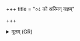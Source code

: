 +++
title = "०८ को अस्मिन् यज्ञम्"

+++
<details><summary>मूलम् (GR)</summary>

को अस्मिन् यज्ञम् अदधाद्  
एको अग्रे अधि पूरुषे ।  
को अस्मिन् सत्यं को ऽनृतं  
को मृत्युं को ऽमृतं दधौ
</details>